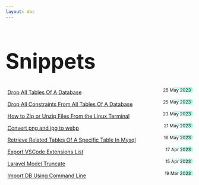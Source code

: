 ```yaml
---
layout: doc
---
```


<style>
    .article-list span {
      background: var(--vp-c-brand)
    }
    .article-list {
      padding-bottom: 1rem;
      padding-top: 1rem;
      border: 1px solid var(--vp-c-divider-light);
      border-radius: 5px;
      margin: 5px 0;
      padding: 5px;
      
    }
    .article-list:hover {
      box-shadow: 0 2px 8px rgb(0 0 0 / 33%);
    }
    .article-list span {
      background: rgb(120,255,214);
      background: linear-gradient(200deg, rgba(120,255,214,1) 0%, rgba(168,255,120,0) 60%);
    }
    .article-list .article-logo {
      margin: -5px;
      background: linear-gradient(90deg, rgba(255,255,255,1) 23%, rgba(255,255,255,0%) 98%) !important;
      position: relative;
      left: 5px;
    }
    .article-list .article-logo img {
      height: 30px !important;
      background-size: contain !important;
      background-repeat: no-repeat !important;
      background-position-y: bottom !important;
      background-position-x: right !important;
      border-radius:0;
      border-bottom-left-radius: 5px;
      padding: 2px;
      background: white;
      /* background: linear-gradient(145deg, rgba(120,255,214,1) 0%, rgba(168,255,120,0) 57%) !important; */
      position: relative;
      left: -5px;
    }
    
    .article-list a {
      display: flex;
      justify-content: left;
    }

    .border-t {
      border-top: solid 0.5px #bbb;
    }

    .article-list span {
      float: right;
      font-size: 12px;
      padding: 0 5px;
      border-radius: 0;
      margin: -5px;
      border-top-right-radius: 5px;
    }

    .title {
      line-height: 64px;
      font-size: 56px;
      color: var(--vp-c-yellow);
    }
    .rtl {
      direction: rtl
    }
</style>


<h1 class="title">Snippets</h1>

<div class="article-list text-center">
  <span>25 May 2023</span>
  <a href="/snippets/2023-05-25-drop-all-tables-of-a-database">Drop All Tables Of A Database</a>
</div>

<div class="article-list text-center">
  <span>25 May 2023</span>
  <a href="/snippets/2023-05-25-drop-all-constraints-from-all-tables-of-a-database">Drop All Constraints From All Tables Of A Database</a>
</div>


<div class="article-list text-center">
  <span>23 May 2023</span>
  <a href="/snippets/2023-05-23-how-to-zip-or-unzip-files-from-the-linux-terminal">How to Zip or Unzip Files From the Linux Terminal</a>
</div>

<div class="article-list text-center">
  <span>21 May 2023</span>
  <a href="/snippets/2023-05-21-convert-png-and-jpg-to-webp">Convert png and jpg to webp</a>
</div>

<div class="article-list text-center">
  <span>16 May 2023</span>
  <a href="/snippets/2023-05-16-retrieve-related-tables-of-a-specific-table-in-mysql">Retrieve Related Tables Of A Specific Table In Mysql</a>
</div>

<div class="article-list text-center">
  <span>17 Apr 2023</span>
  <a href="/snippets/2023-04-17-export-vscode-extensions-list">Export VSCode Extensions List</a>
</div>

<div class="article-list text-center">
  <span>15 Apr 2023</span>
  <a href="/snippets/2023-04-15-laravel-model-truncate">Laravel Model Truncate</a>
</div>

<div class="article-list text-center">
  <span>19 Mar 2023</span>
  <a href="/snippets/2023-03-19-import-db-using-command-line">Import DB Using Command Line</a>
</div>
